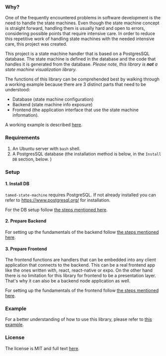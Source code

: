 ### Why?

One of the frequently encountered problems in software development is the need to handle the state machines. Even though the state machine concept is straight forward, handling them is usually hard and open to errors, considering possible points that require intensive care. In order to reduce this repetitive work of handling state machines with the needed intensive care, this project was created. 

This project is a state machine handler that is based on a PostgresSQL database. The state machine is defined in the database and the code that handles it is generated from the database. *Please note, this library is **not** a state machine visualization library.*

The functions of this library can be comprehended best by walking through a working example because there are 3 distinct parts that need to be understood:
- Database (state machine configuration)
- Backend (state machine info exposure)
- Frontend (the application interface that use the state machine information).

A working example is described [here](./example/README.md).

### Requirements

1. An Ubuntu server with `bash` shell.
2. A PostgresSQL database (the installation method is below, in the `Install DB` section, below. )

### Setup

#### 1. Install DB

`tamed-state-machine` requires PostgreSQL. If not already installed you can refer to https://www.postgresql.org/ for installation.

For the DB setup follow [the steps mentioned here](./database-setup/README.md).

#### 2. Prepare Backend

For setting up the fundamentals of the backend follow [the steps mentioned here](./backend/README.md).

#### 3. Prepare Frontend

The frontend functions are handlers that can be embedded into any client application that connects to the backend. This can be a real frontend app like the ones written with, react, react-native or expo. On the other hand there is no limitation for this library for frontend to be a presentation layer. That's why it can also be a backend node application as well. 

For setting up the fundamentals of the frontend follow [the steps mentioned here](./frontend/README.md).

### Example

For a better understanding of how to use this library, please refer to [this example](./example/README.md).

### License

The license is MIT and full text [here](LICENSE).

